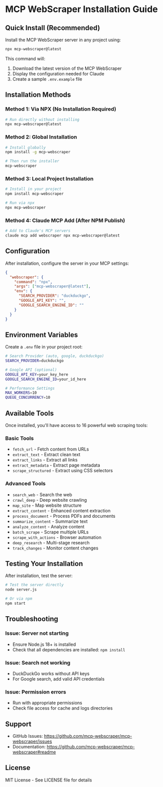 # MCP WebScraper Installation Guide

## Quick Install (Recommended)

Install the MCP WebScraper server in any project using:

```bash
npx mcp-webscraper@latest
```

This command will:
1. Download the latest version of the MCP WebScraper
2. Display the configuration needed for Claude
3. Create a sample `.env.example` file

## Installation Methods

### Method 1: Via NPX (No Installation Required)

```bash
# Run directly without installing
npx mcp-webscraper@latest
```

### Method 2: Global Installation

```bash
# Install globally
npm install -g mcp-webscraper

# Then run the installer
mcp-webscraper
```

### Method 3: Local Project Installation

```bash
# Install in your project
npm install mcp-webscraper

# Run via npx
npx mcp-webscraper
```

### Method 4: Claude MCP Add (After NPM Publish)

```bash
# Add to Claude's MCP servers
claude mcp add webscraper npx mcp-webscraper@latest
```

## Configuration

After installation, configure the server in your MCP settings:

```json
{
  "webscraper": {
    "command": "npx",
    "args": ["mcp-webscraper@latest"],
    "env": {
      "SEARCH_PROVIDER": "duckduckgo",
      "GOOGLE_API_KEY": "",
      "GOOGLE_SEARCH_ENGINE_ID": ""
    }
  }
}
```

## Environment Variables

Create a `.env` file in your project root:

```bash
# Search Provider (auto, google, duckduckgo)
SEARCH_PROVIDER=duckduckgo

# Google API (optional)
GOOGLE_API_KEY=your_key_here
GOOGLE_SEARCH_ENGINE_ID=your_id_here

# Performance Settings
MAX_WORKERS=10
QUEUE_CONCURRENCY=10
```

## Available Tools

Once installed, you'll have access to 16 powerful web scraping tools:

### Basic Tools
- `fetch_url` - Fetch content from URLs
- `extract_text` - Extract clean text
- `extract_links` - Extract all links
- `extract_metadata` - Extract page metadata
- `scrape_structured` - Extract using CSS selectors

### Advanced Tools
- `search_web` - Search the web
- `crawl_deep` - Deep website crawling
- `map_site` - Map website structure
- `extract_content` - Enhanced content extraction
- `process_document` - Process PDFs and documents
- `summarize_content` - Summarize text
- `analyze_content` - Analyze content
- `batch_scrape` - Scrape multiple URLs
- `scrape_with_actions` - Browser automation
- `deep_research` - Multi-stage research
- `track_changes` - Monitor content changes

## Testing Your Installation

After installation, test the server:

```bash
# Test the server directly
node server.js

# Or via npm
npm start
```

## Troubleshooting

### Issue: Server not starting
- Ensure Node.js 18+ is installed
- Check that all dependencies are installed: `npm install`

### Issue: Search not working
- DuckDuckGo works without API keys
- For Google search, add valid API credentials

### Issue: Permission errors
- Run with appropriate permissions
- Check file access for cache and logs directories

## Support

- GitHub Issues: https://github.com/mcp-webscraper/mcp-webscraper/issues
- Documentation: https://github.com/mcp-webscraper/mcp-webscraper#readme

## License

MIT License - See LICENSE file for details